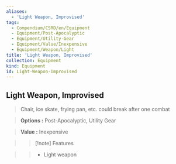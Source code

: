 ```yaml
---
aliases:
  - 'Light Weapon, Improvised'
tags:
  - Compendium/CSRD/en/Equipment
  - Equipment/Post-Apocalyptic
  - Equipment/Utility-Gear
  - Equipment/Value/Inexpensive
  - Equipment/Weapon/Light
title: 'Light Weapon, Improvised'
collection: Equipment
kind: Equipment
id: Light-Weapon-Improvised
---
```

## Light Weapon, Improvised    
    
>Chair, ice skate, frying pan, etc. could break after one combat    
> **Options :** Post-Apocalyptic, Utility Gear    
> **Value :** Inexpensive    
>>[!note] Features    
>> - Light weapon
